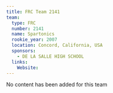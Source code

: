 ```yaml
---
title: FRC Team 2141
team:
  type: FRC
  number: 2141
  name: Spartonics
  rookie_year: 2007
  location: Concord, California, USA
  sponsors:
    - DE LA SALLE HIGH SCHOOL
  links:
    Website: 
---
```

No content has been added for this team